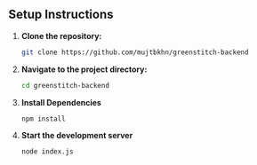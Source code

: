 
## Setup Instructions

1. **Clone the repository:**
   ```bash
   git clone https://github.com/mujtbkhn/greenstitch-backend
2. **Navigate to the project directory:**
   ```bash
   cd greenstitch-backend
3. **Install Dependencies**
   ```bash
   npm install
4. **Start the development server**
   ```bash
   node index.js
